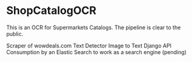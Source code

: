 # ShopCatalogOCR
This is an OCR for Supermarkets Catalogs. The pipeline is clear to the public.

Scraper of wowdeals.com
Text Detector
Image to Text
Django API
Consumption by an Elastic Search to work as a search engine (pending)

